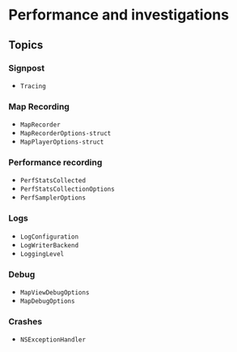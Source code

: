 #  Performance and investigations

## Topics

### Signpost

- ``Tracing``

### Map Recording

- ``MapRecorder``
- ``MapRecorderOptions-struct``
- ``MapPlayerOptions-struct``

### Performance recording

- ``PerfStatsCollected``
- ``PerfStatsCollectionOptions``
- ``PerfSamplerOptions``

### Logs

- ``LogConfiguration``
- ``LogWriterBackend``
- ``LoggingLevel``

### Debug

- ``MapViewDebugOptions``
- ``MapDebugOptions``

### Crashes

- ``NSExceptionHandler``
